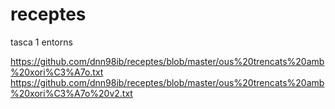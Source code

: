 # receptes
tasca 1 entorns

https://github.com/dnn98ib/receptes/blob/master/ous%20trencats%20amb%20xori%C3%A7o.txt
https://github.com/dnn98ib/receptes/blob/master/ous%20trencats%20amb%20xori%C3%A7o%20v2.txt
